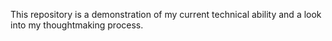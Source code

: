 This repository is a demonstration of my current technical ability and a look into my thoughtmaking process. 
